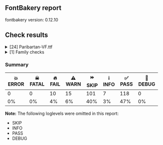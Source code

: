 ## FontBakery report

fontbakery version: 0.12.10





## Check results



<details><summary>[24] Paribartan-VF.ttf</summary>
<div>
<details>
    <summary>🔥 <b>FAIL</b> Space and non-breaking space have the same width? <a href="https://fontbakery.readthedocs.io/en/stable/fontbakery/checks/universal.html#"></a></summary>
    <div>







* 🔥 **FAIL** <p>Space and non-breaking space have differing width: The space glyph named space is 500 font units wide, non-breaking space named (uni00A0) is 100 font units wide, and both should be positive and the same. GlyphsApp has &quot;Sidebearing arithmetic&quot; (<a href="https://glyphsapp.com/tutorials/spacing">https://glyphsapp.com/tutorials/spacing</a>) which allows you to set the non-breaking space width to always equal the space width.</p>
 [code: different-widths]



</div>
</details>

<details>
    <summary>🔥 <b>FAIL</b> Checking file is named canonically. <a href="https://fontbakery.readthedocs.io/en/stable/fontbakery/checks/googlefonts.html#"></a></summary>
    <div>







* 🔥 **FAIL** <p>Expected &quot;Paribartan[MASK,SHDW].ttf. Got Paribartan-VF.ttf.</p>
 [code: bad-filename]



</div>
</details>

<details>
    <summary>🔥 <b>FAIL</b> Put an empty glyph on GID 1 right after the .notdef glyph for COLRv0 fonts. <a href="https://fontbakery.readthedocs.io/en/stable/fontbakery/checks/googlefonts.color.html#"></a></summary>
    <div>







* 🔥 **FAIL** <p>This is a COLR font. As a workaround for a rendering bug in Windows 10, it needs an empty glyph to be in GID 1. To fix this, please reorder the glyphs so that a glyph with no contours is on GID 1 right after the <code>.notdef</code> glyph. This could be the space glyph.</p>
 [code: gid1-has-contours]



</div>
</details>

<details>
    <summary>🔥 <b>FAIL</b> Check variable font instances <a href="https://fontbakery.readthedocs.io/en/stable/fontbakery/checks/googlefonts.varfont.html#"></a></summary>
    <div>







* 🔥 **FAIL** <p>fvar instances are incorrect:</p>
<ul>
<li>Add missing instances</li>
</ul>
<table>
<thead>
<tr>
<th align="left">Name</th>
<th align="left">current</th>
<th align="left">expected</th>
</tr>
</thead>
<tbody>
<tr>
<td align="left">Regular</td>
<td align="left">N/A</td>
<td align="left">SHDW=0.0, MASK=0.0</td>
</tr>
</tbody>
</table>
 [code: bad-fvar-instances]



</div>
</details>

<details>
    <summary>🔥 <b>FAIL</b> Is the Grid-fitting and Scan-conversion Procedure ('gasp') table set to optimize rendering? <a href="https://fontbakery.readthedocs.io/en/stable/fontbakery/checks/googlefonts.hinting.html#"></a></summary>
    <div>







* 🔥 **FAIL** <p>Font is missing the 'gasp' table. Try exporting the font with autohinting enabled.
If you are dealing with an unhinted font, it can be fixed by running the fonts through the command 'gftools fix-nonhinting'
GFTools is available at <a href="https://pypi.org/project/gftools/">https://pypi.org/project/gftools/</a></p>
 [code: lacks-gasp]



</div>
</details>

<details>
    <summary>🔥 <b>FAIL</b> Check glyphs do not have components which are themselves components. <a href="https://fontbakery.readthedocs.io/en/stable/fontbakery/checks/googlefonts.glyf.html#"></a></summary>
    <div>







* 🔥 **FAIL** <p>The following glyphs have components which themselves are component glyphs:
* Aacute.0
* Aacute.1
* Abreve.0
* Abreve.1
* Acircumflex.0
* Acircumflex.1
* Adieresis.0
* Adieresis.1
* Agrave.0
* Agrave.1
* Amacron.0
* Amacron.1
* Aogonek.0
* Aogonek.1
* Aring.0
* Aring.1
* Atilde.0
* Atilde.1
* Cacute.0
* Cacute.1
* Ccaron.0
* Ccaron.1
* Ccedilla.0
* Ccedilla.1
* Ccircumflex.0
* Ccircumflex.1
* Cdotaccent.0
* Cdotaccent.1
* Dcaron.0
* Dcaron.1
* Dcroat.0
* Dcroat.1
* Eacute.0
* Eacute.1
* Ebreve.0
* Ebreve.1
* Ecaron.0
* Ecaron.1
* Ecircumflex.0
* Ecircumflex.1
* Edieresis.0
* Edieresis.1
* Edotaccent.0
* Edotaccent.1
* Egrave.0
* Egrave.1
* Emacron.0
* Emacron.1
* Eogonek.0
* Eogonek.1
* Gbreve.0
* Gbreve.1
* Gcircumflex.0
* Gcircumflex.1
* Gdotaccent.0
* Gdotaccent.1
* Hcircumflex.0
* Hcircumflex.1
* Iacute.0
* Iacute.1
* Ibreve.0
* Ibreve.1
* Icircumflex.0
* Icircumflex.1
* Idieresis.0
* Idieresis.1
* Idotaccent.0
* Idotaccent.1
* Igrave.0
* Igrave.1
* Imacron.0
* Imacron.1
* Iogonek.0
* Iogonek.1
* Itilde.0
* Itilde.1
* Jcircumflex.0
* Jcircumflex.1
* Lacute.0
* Lacute.1
* Ldot.0
* Ldot.1
* Nacute.0
* Nacute.1
* Ncaron.0
* Ncaron.1
* Ntilde.0
* Ntilde.1
* Oacute.0
* Oacute.1
* Obreve.0
* Obreve.1
* Ocircumflex.0
* Ocircumflex.1
* Odieresis.0
* Odieresis.1
* Ograve.0
* Ograve.1
* Ohungarumlaut.0
* Ohungarumlaut.1
* Omacron.0
* Omacron.1
* Otilde.0
* Otilde.1
* Racute.0
* Racute.1
* Rcaron.0
* Rcaron.1
* Sacute.0
* Sacute.1
* Scaron.0
* Scaron.1
* Scedilla.0
* Scedilla.1
* Scircumflex.0
* Scircumflex.1
* Tcaron.0
* Tcaron.1
* Uacute.0
* Uacute.1
* Ubreve.0
* Ubreve.1
* Ucircumflex.0
* Ucircumflex.1
* Udieresis.0
* Udieresis.1
* Ugrave.0
* Ugrave.1
* Uhungarumlaut.0
* Uhungarumlaut.1
* Umacron.0
* Umacron.1
* Uogonek.0
* Uogonek.1
* Uring.0
* Uring.1
* Utilde.0
* Utilde.1
* Wacute.0
* Wacute.1
* Wcircumflex.0
* Wcircumflex.1
* Wdieresis.0
* Wdieresis.1
* Wgrave.0
* Wgrave.1
* Yacute.0
* Yacute.1
* Ycircumflex.0
* Ycircumflex.1
* Ydieresis.0
* Ydieresis.1
* Ygrave.0
* Ygrave.1
* Zacute.0
* Zacute.1
* Zcaron.0
* Zcaron.1
* Zdotaccent.0
* Zdotaccent.1
* aacute.0
* aacute.1
* abreve.0
* abreve.1
* acircumflex.0
* acircumflex.1
* acute.0
* acute.1
* adieresis.0
* adieresis.1
* agrave.0
* agrave.1
* amacron.0
* amacron.1
* aogonek.0
* aogonek.1
* aring.0
* aring.1
* atilde.0
* atilde.1
* breve.0
* breve.1
* cacute.0
* cacute.1
* caron.0
* caron.1
* ccaron.0
* ccaron.1
* ccedilla.0
* ccedilla.1
* ccircumflex.0
* ccircumflex.1
* cdotaccent.0
* cdotaccent.1
* cedilla.0
* cedilla.1
* circumflex.0
* circumflex.1
* degree.0
* degree.1
* dotaccent.0
* dotaccent.1
* eacute.0
* eacute.1
* ebreve.0
* ebreve.1
* ecaron.0
* ecaron.1
* ecircumflex.0
* ecircumflex.1
* edieresis.0
* edieresis.1
* edotaccent.0
* edotaccent.1
* egrave.0
* egrave.1
* ellipsis.0
* ellipsis.1
* emacron.0
* emacron.1
* eogonek.0
* eogonek.1
* gbreve.0
* gbreve.1
* gcircumflex.0
* gcircumflex.1
* gdotaccent.0
* gdotaccent.1
* hcircumflex.0
* hcircumflex.1
* hungarumlaut.0
* hungarumlaut.1
* iacute.0
* iacute.1
* ibreve.0
* ibreve.1
* icircumflex.0
* icircumflex.1
* idieresis.0
* idieresis.1
* igrave.0
* igrave.1
* imacron.0
* imacron.1
* iogonek.0
* iogonek.1
* itilde.0
* itilde.1
* jcircumflex.0
* jcircumflex.1
* lacute.0
* lacute.1
* ldot.0
* ldot.1
* macron.0
* macron.1
* nacute.0
* nacute.1
* ncaron.0
* ncaron.1
* ntilde.0
* ntilde.1
* oacute.0
* oacute.1
* obreve.0
* obreve.1
* ocircumflex.0
* ocircumflex.1
* odieresis.0
* odieresis.1
* ogonek.0
* ogonek.1
* ograve.0
* ograve.1
* ohungarumlaut.0
* ohungarumlaut.1
* omacron.0
* omacron.1
* onehalf.0
* onehalf.1
* onequarter.0
* onequarter.1
* ordfeminine.0
* ordfeminine.1
* ordmasculine.0
* ordmasculine.1
* racute.0
* racute.1
* rcaron.0
* rcaron.1
* ring.0
* ring.1
* sacute.0
* sacute.1
* scaron.0
* scaron.1
* scedilla.0
* scedilla.1
* scircumflex.0
* scircumflex.1
* threequarters.0
* threequarters.1
* tilde.0
* tilde.1
* u0965.0
* u0965.1
* u09CB.0
* u09CB.1
* u09CC.0
* u09CC.1
* u09DC.0
* u09DC.1
* u09DD.0
* u09DD.1
* u09DF.0
* u09DF.1
* u09FD.0
* u09FD.1
* uacute.0
* uacute.1
* ubreve.0
* ubreve.1
* ucircumflex.0
* ucircumflex.1
* udieresis.0
* udieresis.1
* ugrave.0
* ugrave.1
* uhungarumlaut.0
* uhungarumlaut.1
* umacron.0
* umacron.1
* uni00B2.0
* uni00B2.1
* uni00B3.0
* uni00B3.1
* uni00B9.0
* uni00B9.1
* uni0122.0
* uni0122.1
* uni0123.0
* uni0123.1
* uni0136.0
* uni0136.1
* uni0137.0
* uni0137.1
* uni013B.0
* uni013B.1
* uni013C.0
* uni013C.1
* uni0145.0
* uni0145.1
* uni0146.0
* uni0146.1
* uni0156.0
* uni0156.1
* uni0157.0
* uni0157.1
* uni0162.0
* uni0162.1
* uni0163.0
* uni0163.1
* uni0218.0
* uni0218.1
* uni0219.0
* uni0219.1
* uni021A.0
* uni021A.1
* uni021B.0
* uni021B.1
* uogonek.0
* uogonek.1
* uring.0
* uring.1
* utilde.0
* utilde.1
* wacute.0
* wacute.1
* wcircumflex.0
* wcircumflex.1
* wdieresis.0
* wdieresis.1
* wgrave.0
* wgrave.1
* yacute.0
* yacute.1
* ycircumflex.0
* ycircumflex.1
* ydieresis.0
* ydieresis.1
* ygrave.0
* ygrave.1
* zacute.0
* zacute.1
* zcaron.0
* zcaron.1
* zdotaccent.0 and zdotaccent.1</p>
 [code: found-nested-components]



</div>
</details>

<details>
    <summary>🔥 <b>FAIL</b> Check Google Fonts glyph coverage. <a href="https://fontbakery.readthedocs.io/en/stable/fontbakery/checks/googlefonts.glyphset.html#"></a></summary>
    <div>







* 🔥 **FAIL** <p>Missing required codepoints:</p>
<pre><code>- 0x2122 (TRADE MARK SIGN)


- 0x2212 (MINUS SIGN)
</code></pre>
 [code: missing-codepoints]



</div>
</details>

<details>
    <summary>🔥 <b>FAIL</b> Version format is correct in 'name' table? <a href="https://fontbakery.readthedocs.io/en/stable/fontbakery/checks/googlefonts.name.html#"></a></summary>
    <div>







* 🔥 **FAIL** <p>The NameID.VERSION_STRING (nameID=5) value must follow the pattern &quot;Version X.Y&quot; with X.Y greater than or equal to 1.000. Current version string is: &quot;Version 0.100&quot;</p>
 [code: bad-version-strings]



</div>
</details>

<details>
    <summary>🔥 <b>FAIL</b> Font enables smart dropout control in "prep" table instructions? <a href="https://fontbakery.readthedocs.io/en/stable/fontbakery/checks/googlefonts.hinting.html#"></a></summary>
    <div>







* 🔥 **FAIL** <p>The 'prep' table does not contain TrueType instructions enabling smart dropout control. To fix, export the font with autohinting enabled, or run ttfautohint on the font, or run the <code>gftools fix-nonhinting</code> script.</p>
 [code: lacks-smart-dropout]



</div>
</details>

<details>
    <summary>⚠️ <b>WARN</b> Check glyphs in mark glyph class are non-spacing. <a href="https://fontbakery.readthedocs.io/en/stable/fontbakery/checks/opentype.gdef.html#"></a></summary>
    <div>







* ⚠️ **WARN** <p>The following spacing glyphs may be in the GDEF mark glyph class by mistake:
dotbelowcomb (U+0323)</p>
 [code: spacing-mark-glyphs]



</div>
</details>

<details>
    <summary>⚠️ <b>WARN</b> Check mark characters are in GDEF mark glyph class. <a href="https://fontbakery.readthedocs.io/en/stable/fontbakery/checks/opentype.gdef.html#"></a></summary>
    <div>







* ⚠️ **WARN** <p>The following mark characters could be in the GDEF mark glyph class:
u0981 (U+0981)</p>
 [code: mark-chars]



</div>
</details>

<details>
    <summary>⚠️ <b>WARN</b> Does GPOS table have kerning information? This check skips monospaced fonts as defined by post.isFixedPitch value <a href="https://fontbakery.readthedocs.io/en/stable/fontbakery/checks/opentype.gpos.html#"></a></summary>
    <div>







* ⚠️ **WARN** <p>GPOS table lacks kerning information.</p>
 [code: lacks-kern-info]



</div>
</details>

<details>
    <summary>⚠️ <b>WARN</b> Check for points out of bounds. <a href="https://fontbakery.readthedocs.io/en/stable/fontbakery/checks/opentype.glyf.html#"></a></summary>
    <div>







* ⚠️ **WARN** <p>The following glyphs have coordinates which are out of bounds:
* ('circumflex', 50, 366.5)
* ('circumflex', 251, 366.5)
* ('circumflex', 175, 366.5)
* ('circumflex', 126, 366.5)
* ('circumflex.0', 50, 366.5)
* ('circumflex.0', 251, 366.5)
* ('circumflex.0', 175, 366.5)
* ('circumflex.0', 126, 366.5)
* ('circumflex.1', 50, 366.5)
* ('circumflex.1', 251, 366.5)
* ('circumflex.1', 175, 366.5) and ('circumflex.1', 126, 366.5)</p>
<p>This happens a lot when points are not extremes, which is usually bad. However, fixing this alert by adding points on extremes may do more harm than good, especially with italics, calligraphic-script, handwriting, rounded and other fonts. So it is common to ignore this message.</p>
 [code: points-out-of-bounds]



</div>
</details>

<details>
    <summary>⚠️ <b>WARN</b> Check accent of Lcaron, dcaron, lcaron, tcaron <a href="https://fontbakery.readthedocs.io/en/stable/fontbakery/checks/universal.html#"></a></summary>
    <div>









* ⚠️ **WARN** <p>Lcaron is decomposed and therefore could not be checked. Please check manually.</p>
 [code: decomposed-outline]



* ⚠️ **WARN** <p>dcaron is decomposed and therefore could not be checked. Please check manually.</p>
 [code: decomposed-outline]



* ⚠️ **WARN** <p>lcaron is decomposed and therefore could not be checked. Please check manually.</p>
 [code: decomposed-outline]



* ⚠️ **WARN** <p>tcaron is decomposed and therefore could not be checked. Please check manually.</p>
 [code: decomposed-outline]



</div>
</details>

<details>
    <summary>⚠️ <b>WARN</b> Check math signs have the same width. <a href="https://fontbakery.readthedocs.io/en/stable/fontbakery/checks/universal.html#"></a></summary>
    <div>







* ⚠️ **WARN** <p>The most common width is 644 among a set of 6 math glyphs.
The following math glyphs have a different width, though:</p>
<p>Width = 1000:
logicalnot</p>
<p>Width = 724:
multiply</p>
 [code: width-outliers]



</div>
</details>

<details>
    <summary>⚠️ <b>WARN</b> Check font contains no unreachable glyphs <a href="https://fontbakery.readthedocs.io/en/stable/fontbakery/checks/universal.glyphset.html#"></a></summary>
    <div>







* ⚠️ **WARN** <p>The following glyphs could not be reached by codepoint or substitution rules:</p>
<pre><code>- A.2

- AE.2

- Aacute.2

- Abreve.2

- Acircumflex.2

- Adieresis.2

- Agrave.2

- Amacron.2

- Aogonek.2

- Aring.2

- Atilde.2

- B.2

- C.2

- Cacute.2

- Ccaron.2

- Ccedilla.2

- Ccircumflex.2

- Cdotaccent.2

- D.2

- Dcaron.2

- Dcroat.1

- Dcroat.2

- E.2

- Eacute.2

- Ebreve.2

- Ecaron.2

- Ecircumflex.2

- Edieresis.2

- Edotaccent.2

- Egrave.2

- Emacron.2

- Eogonek.2

- Eth.2

- Euro.2

- F.2

- G.2

- Gbreve.2

- Gcircumflex.2

- Gdotaccent.2

- H.2

- Hbar.2

- Hcircumflex.2

- Iacute.2

- Ibreve.2

- Icircumflex.2

- Idieresis.2

- Idotaccent.2

- Igrave.2

- Imacron.2

- Iogonek.2

- Itilde.2

- J.2

- Jcircumflex.2

- K.2

- L.2

- Lacute.2

- Lcaron.2

- Ldot.2

- M.2

- N.2

- Nacute.2

- Ncaron.2

- Ntilde.2

- O.2

- OE.2

- Oacute.2

- Obreve.2

- Ocircumflex.2

- Odieresis.2

- Ograve.2

- Ohungarumlaut.2

- Omacron.2

- Oslash.2

- Otilde.2

- P.2

- Q.2

- R.2

- Racute.2

- Rcaron.2

- S.2

- Sacute.2

- Scaron.2

- Scedilla.2

- Scircumflex.2

- T.2

- Tcaron.2

- Thorn.2

- U.2

- Uacute.2

- Ubreve.2

- Ucircumflex.2

- Udieresis.2

- Ugrave.2

- Uhungarumlaut.2

- Umacron.2

- Uogonek.2

- Uring.2

- Utilde.2

- V.2

- W.2

- Wacute.2

- Wcircumflex.2

- Wdieresis.2

- Wgrave.2

- X.2

- Y.2

- Yacute.2

- Ycircumflex.2

- Ydieresis.2

- Ygrave.2

- Z.2

- Zacute.2

- Zcaron.2

- Zdotaccent.2

- a.2

- aacute.2

- abreve.2

- acircumflex.2

- acute.2

- adieresis.2

- ae.2

- agrave.2

- amacron.2

- ampersand.2

- aogonek.2

- aring.2

- asciicircum.2

- asciitilde.2

- asterisk.2

- at.2

- atilde.2

- b.2

- backslash.2

- bar.2

- braceleft.2

- braceright.2

- bracketleft.2

- bracketright.2

- breve.2

- brokenbar.2

- c.2

- cacute.2

- caron.2

- ccaron.2

- ccedilla.2

- ccircumflex.2

- cdotaccent.2

- cedilla.2

- cent.2

- colon.2

- comma.2

- copyright.2

- d.2

- dcaron.2

- dcroat.2

- divide.2

- dollar.2

- e.2

- eacute.2

- ebreve.2

- ecaron.2

- ecircumflex.2

- edieresis.2

- edotaccent.2

- egrave.2

- eight.2

- emacron.2

- emdash.2

- endash.2

- eogonek.2

- equal.2

- eth.2

- exclam.2

- f.2

- five.2

- four.2

- g.2

- gbreve.2

- gcircumflex.2

- gdotaccent.2

- germandbls.2

- grave.2

- gravecomb.2

- greater.2

- guillemotleft.2

- guillemotright.2

- h.2

- hbar.2

- hcircumflex.2

- hungarumlaut.2

- i.2

- iacute.2

- ibreve.2

- icircumflex.2

- idieresis.2

- igrave.2

- imacron.2

- iogonek.2

- itilde.2

- j.2

- jcircumflex.2

- k.2

- l.2

- lacute.2

- lcaron.2

- ldot.2

- less.2

- logicalnot.2

- m.2

- mu.2

- n.2

- nacute.2

- ncaron.2

- nonmarkingreturn

- ntilde.2

- numbersign.2

- o.2

- oacute.2

- obreve.2

- ocircumflex.2

- odieresis.2

- oe.2

- ogonek.2

- ograve.2

- ohungarumlaut.2

- omacron.2

- one.2

- onehalf.2

- onequarter.2

- oslash.2

- otilde.2

- p.2

- paragraph.2

- parenleft.2

- parenright.2

- percent.2

- plus.2

- plusminus.2

- q.2

- question.2

- quotedbl.2

- quoteleft.2

- quotesingle.2

- r.2

- racute.2

- rcaron.2

- registered.2

- ring.2

- s.2

- sacute.2

- scaron.2

- scedilla.2

- scircumflex.2

- section.2

- semicolon.2

- seven.2

- six.2

- slash.2

- sterling.2

- t.2

- tcaron.2

- three.2

- threequarters.2

- tilde.2

- two.2

- u0980.2

- u0981.2

- u0982.2

- u0983.2

- u0985.2

- u0986.2

- u0987.2

- u0988.2

- u0989.2

- u098A.0

- u098A.1

- u098A.2

- u098B.2

- u098C.2

- u098F.2

- u0990.2

- u0993.2

- u0994.2

- u0995.2

- u0996.2

- u0997.2

- u0998.2

- u0999.2

- u099A.2

- u099B.2

- u099C.2

- u099D.2

- u099E.2

- u099F.2

- u09A0.2

- u09A1.0

- u09A1.1

- u09A1.2

- u09A2.2

- u09A3.2

- u09A4.2

- u09A5.2

- u09A6.2

- u09A7.2

- u09A8.2

- u09AA.2

- u09AB.2

- u09AC.2

- u09AD.2

- u09AE.2

- u09AF.2

- u09B0.2

- u09B2.2

- u09B6.2

- u09B7.2

- u09B8.2

- u09B9.2

- u09BD.2

- u09BE.2

- u09BF.2

- u09C0.2

- u09C1.2

- u09C2.2

- u09C3.2

- u09C4.2

- u09C7.2

- u09C8.2

- u09CB.2

- u09CC.2

- u09CD.2

- u09CE.2

- u09D7.2

- u09DC.2

- u09DD.2

- u09DF.2

- u09E0.2

- u09E1.2

- u09E2.2

- u09E3.2

- u09E6.2

- u09E8.2

- u09E9.2

- u09EA.2

- u09EB.2

- u09EC.2

- u09ED.2

- u09EE.2

- u09EF.1

- u09EF.2

- u09F0.2

- u09F1.2

- u09F2.2

- u09F3.2

- u09F4.2

- u09F5.2

- u09F6.2

- u09F7.2

- u09F8.2

- u09F9.1

- u09F9.2

- u09FB.2

- u09FC.2

- u09FE.2

- uacute.2

- ubreve.2

- ucircumflex.2

- udieresis.2

- ugrave.2

- uhungarumlaut.2

- umacron.2

- underscore.2

- uni0122.2

- uni0123.2

- uni0136.2

- uni0137.2

- uni013B.2

- uni013C.2

- uni0145.2

- uni0146.2

- uni0156.2

- uni0157.2

- uni0162.2

- uni0163.2

- uni0218.2

- uni0219.2

- uni021A.2

- uni021B.2

- uni0237.2

- uni0302.2

- uni0304.2

- uni030F.2

- uni1E9E.2

- uni20B9.2

- uni25CC.2

- uogonek.2

- uring.2

- utilde.2

- v.2

- w.2

- wacute.2

- wcircumflex.2

- wdieresis.2

- wgrave.2

- x.2

- y.2

- yacute.2

- ycircumflex.2

- ydieresis.2

- yen.2

- ygrave.2

- z.2

- zacute.2

- zcaron.2

- zdotaccent.2

- zero.2
</code></pre>
 [code: unreachable-glyphs]



</div>
</details>

<details>
    <summary>⚠️ <b>WARN</b> Validate size, and resolution of article images, and ensure article page has minimum length and includes visual assets. <a href="https://fontbakery.readthedocs.io/en/stable/fontbakery/checks/googlefonts.article.html#"></a></summary>
    <div>







* ⚠️ **WARN** <p>Family metadata at fonts/variable does not have an article.</p>
 [code: lacks-article]



</div>
</details>

<details>
    <summary>⚠️ <b>WARN</b> Check for codepoints not covered by METADATA subsets. <a href="https://fontbakery.readthedocs.io/en/stable/fontbakery/checks/googlefonts.subsets.html#"></a></summary>
    <div>







* ⚠️ **WARN** <p>The following codepoints supported by the font are not covered by
any subsets defined in the font's metadata file, and will never
be served. You can solve this by either manually adding additional
subset declarations to METADATA.pb, or by editing the glyphset
definitions.</p>
<ul>
<li>U+02D8 BREVE: try adding one of: yi, canadian-aboriginal</li>
<li>U+02D9 DOT ABOVE: try adding one of: yi, canadian-aboriginal</li>
<li>U+02DB OGONEK: try adding one of: yi, canadian-aboriginal</li>
<li>U+0302 COMBINING CIRCUMFLEX ACCENT: try adding one of: coptic, tifinagh, math, cherokee</li>
<li>U+0306 COMBINING BREVE: try adding one of: tifinagh, old-permic</li>
<li>U+0307 COMBINING DOT ABOVE: try adding one of: tifinagh, hebrew, malayalam, syriac, tai-le, coptic, todhri, old-permic, duployan, math, canadian-aboriginal</li>
<li>U+030A COMBINING RING ABOVE: try adding one of: syriac, duployan</li>
<li>U+030B COMBINING DOUBLE ACUTE ACCENT: try adding one of: osage, cherokee</li>
<li>U+030C COMBINING CARON: try adding one of: cherokee, tai-le</li>
<li>U+030F COMBINING DOUBLE GRAVE ACCENT: not included in any glyphset definition</li>
<li>U+0312 COMBINING TURNED COMMA ABOVE: try adding math</li>
<li>U+0313 COMBINING COMMA ABOVE: try adding one of: todhri, old-permic</li>
<li>U+0326 COMBINING COMMA BELOW: try adding math</li>
<li>U+0327 COMBINING CEDILLA: try adding math</li>
<li>U+0328 COMBINING OGONEK: not included in any glyphset definition</li>
</ul>
<p>Or you can add the above codepoints to one of the subsets supported by the font: <code>bengali</code>, <code>latin</code>, <code>latin-ext</code></p>
 [code: unreachable-subsetting]



</div>
</details>

<details>
    <summary>⚠️ <b>WARN</b> Ensure soft_dotted characters lose their dot when combined with marks that replace the dot. <a href="https://fontbakery.readthedocs.io/en/stable/fontbakery/checks/shaping.html#"></a></summary>
    <div>







* ⚠️ **WARN** <p>The dot of soft dotted characters used in orthographies <em>must</em> disappear in the following strings: i̊ i̋ i̓ j̀ j́ j̃ j̄ j̈ į̀ į́ į̂ į̃ į̄ į̌</p>
<p>The dot of soft dotted characters <em>should</em> disappear in other cases, for example: i̇ ỉ ǐ ȉ i̒ ị̇ ị̉ ị̊ ị̋ ị̌ ị̏ ị̒ ị̓ i̦̇ ỉ̦ i̦̊ i̦̋ ǐ̦ ȉ̦ i̦̒</p>
<p>Your font fully covers the following languages that require the soft-dotted feature: Ekpeye (Latn, 226,000 speakers), Ebira (Latn, 2,200,000 speakers), Lithuanian (Latn, 2,357,094 speakers), Dutch (Latn, 31,709,104 speakers), Igbo (Latn, 27,823,640 speakers).</p>
<p>Your font does <em>not</em> cover the following languages that require the soft-dotted feature: Bete-Bendi (Latn, 100,000 speakers), Ejagham (Latn, 120,000 speakers), Kom (Latn, 360,685 speakers), Zapotec (Latn, 490,000 speakers), Nateni (Latn, 100,000 speakers), Heiltsuk (Latn, 300 speakers), Bafut (Latn, 158,146 speakers), Ukrainian (Cyrl, 29,273,587 speakers), Dii (Latn, 71,000 speakers), Vute (Latn, 21,000 speakers), Southern Kisi (Latn, 360,000 speakers), Navajo (Latn, 166,319 speakers), Basaa (Latn, 332,940 speakers), Mango (Latn, 77,000 speakers), Mundani (Latn, 34,000 speakers), Teke-Ebo (Latn, 260,000 speakers), South Central Banda (Latn, 244,000 speakers), Sar (Latn, 500,000 speakers), Makaa (Latn, 221,000 speakers), Ngbaka (Latn, 1,020,000 speakers), Fur (Latn, 1,230,163 speakers), Kpelle, Guinea (Latn, 622,000 speakers), Nzakara (Latn, 50,000 speakers), Aghem (Latn, 38,843 speakers), Avokaya (Latn, 100,000 speakers), Belarusian (Cyrl, 10,064,517 speakers), Ma’di (Latn, 584,000 speakers), Han (Latn, 6 speakers), Koonzime (Latn, 40,000 speakers), Kaska (Latn, 125 speakers), Ijo, Southeast (Latn, 2,471,000 speakers), Cicipu (Latn, 44,000 speakers), Mfumte (Latn, 79,000 speakers), Lugbara (Latn, 2,200,000 speakers), Dan (Latn, 1,099,244 speakers), Gulay (Latn, 250,478 speakers), Yala (Latn, 200,000 speakers).</p>
 [code: soft-dotted]



</div>
</details>

<details>
    <summary>⚠️ <b>WARN</b> Check the direction of the outermost contour in each glyph <a href="https://fontbakery.readthedocs.io/en/stable/fontbakery/checks/outline.html#"></a></summary>
    <div>







* ⚠️ **WARN** <p>The following glyphs have a counter-clockwise outer contour:</p>
<pre><code>* at (U+0040) has a counter-clockwise outer contour

* at (U+0040) has a counter-clockwise outer contour

* at (U+0040) has a path with no bounds (probably a single point)

* at (U+0040) has a path with no bounds (probably a single point)

* at.0 has a counter-clockwise outer contour

* at.0 has a counter-clockwise outer contour

* at.0 has a path with no bounds (probably a single point)

* at.0 has a path with no bounds (probably a single point)

* at.1 has a counter-clockwise outer contour

* at.1 has a counter-clockwise outer contour

* at.1 has a path with no bounds (probably a single point)

* at.1 has a path with no bounds (probably a single point)

* at.2 has a counter-clockwise outer contour

* at.2 has a counter-clockwise outer contour

* at.2 has a path with no bounds (probably a single point)

* at.2 has a path with no bounds (probably a single point)

* backslash.0 has a counter-clockwise outer contour

* backslash.1 has a counter-clockwise outer contour

* backslash.2 has a counter-clockwise outer contour

* otilde.0 has a counter-clockwise outer contour

* otilde.0 has a counter-clockwise outer contour

* otilde.1 has a counter-clockwise outer contour

* otilde.1 has a counter-clockwise outer contour

* otilde.2 has a counter-clockwise outer contour

* otilde.2 has a counter-clockwise outer contour

* u098B.0 has a counter-clockwise outer contour

* u098B.1 has a counter-clockwise outer contour

* u098B.2 has a counter-clockwise outer contour

* u09A0 (U+09A0) has a counter-clockwise outer contour

* u09A0 (U+09A0) has a path with no bounds (probably a single point)

* u09A0.0 has a counter-clockwise outer contour

* u09A0.0 has a path with no bounds (probably a single point)

* u09A0.1 has a counter-clockwise outer contour

* u09A0.1 has a path with no bounds (probably a single point)

* u09A0.2 has a counter-clockwise outer contour

* u09A0.2 has a path with no bounds (probably a single point)

* u09AA (U+09AA) has a counter-clockwise outer contour

* u09AA (U+09AA) has a path with no bounds (probably a single point)

* u09AA.0 has a counter-clockwise outer contour

* u09AA.0 has a path with no bounds (probably a single point)

* u09AA.1 has a counter-clockwise outer contour

* u09AA.1 has a path with no bounds (probably a single point)

* u09AA.2 has a counter-clockwise outer contour

* u09AA.2 has a path with no bounds (probably a single point)

* u09AE (U+09AE) has a counter-clockwise outer contour

* u09AE (U+09AE) has a path with no bounds (probably a single point)

* u09AE.0 has a counter-clockwise outer contour

* u09AE.0 has a path with no bounds (probably a single point)

* u09AE.1 has a counter-clockwise outer contour

* u09AE.1 has a path with no bounds (probably a single point)

* u09AE.2 has a counter-clockwise outer contour

* u09AE.2 has a path with no bounds (probably a single point)
</code></pre>
 [code: ccw-outer-contour]



</div>
</details>

<details>
    <summary>⚠️ <b>WARN</b> Ensure variable fonts include an avar table. <a href="https://fontbakery.readthedocs.io/en/stable/fontbakery/checks/googlefonts.varfont.html#"></a></summary>
    <div>







* ⚠️ **WARN** <p>This variable font does not have an avar table.</p>
 [code: missing-avar]



</div>
</details>

<details>
    <summary>⚠️ <b>WARN</b> Ensure fonts have ScriptLangTags declared on the 'meta' table. <a href="https://fontbakery.readthedocs.io/en/stable/fontbakery/checks/googlefonts.meta.html#"></a></summary>
    <div>







* ⚠️ **WARN** <p>This font file does not have a 'meta' table.</p>
 [code: lacks-meta-table]



</div>
</details>

<details>
    <summary>⚠️ <b>WARN</b> Checking OS/2 achVendID. <a href="https://fontbakery.readthedocs.io/en/stable/fontbakery/checks/googlefonts.os2.html#"></a></summary>
    <div>







* ⚠️ **WARN** <p>OS/2 VendorID value 'anir' is not yet recognized. If you registered it recently, then it's safe to ignore this warning message. Otherwise, you should set it to your own unique 4 character code, and register it with Microsoft at <a href="https://www.microsoft.com/typography/links/vendorlist.aspx">https://www.microsoft.com/typography/links/vendorlist.aspx</a></p>
 [code: unknown]



</div>
</details>

<details>
    <summary>⚠️ <b>WARN</b> Check font follows the Google Fonts vertical metric schema <a href="https://fontbakery.readthedocs.io/en/stable/fontbakery/checks/googlefonts.vmetrics.html#"></a></summary>
    <div>







* ⚠️ **WARN** <p>We recommend the absolute sum of the hhea metrics should be between 1.2-1.5x of the font's upm. This font has 1.6x (1600)</p>
 [code: bad-hhea-range]



</div>
</details>
</div>
</details>

<details><summary>[1] Family checks</summary>
<div>
<details>
    <summary>🔥 <b>FAIL</b> OS/2.fsSelection bit 7 (USE_TYPO_METRICS) is set in all fonts. <a href="https://fontbakery.readthedocs.io/en/stable/fontbakery/checks/googlefonts.os2.html#"></a></summary>
    <div>







* 🔥 **FAIL** <p>OS/2.fsSelection bit 7 (USE_TYPO_METRICS) wasNOT set in the following fonts: ['fonts/variable/Paribartan-VF.ttf'].</p>
 [code: missing-os2-fsselection-bit7]



</div>
</details>
</div>
</details>




### Summary

| 💥 ERROR | ☠ FATAL | 🔥 FAIL | ⚠️ WARN | ⏩ SKIP | ℹ️ INFO | ✅ PASS | 🔎 DEBUG | 
| ---|---|---|---|---|---|---|---|
| 0 | 0 | 10 | 15 | 101 | 7 | 118 | 0 | 
| 0% | 0% | 4% | 6% | 40% | 3% | 47% | 0% | 



**Note:** The following loglevels were omitted in this report:


* SKIP
* INFO
* PASS
* DEBUG
